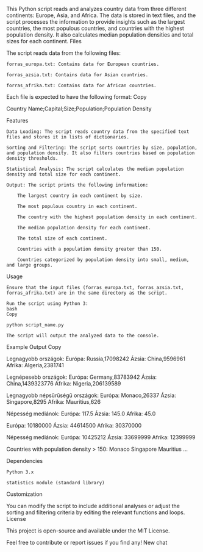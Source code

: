 This Python script reads and analyzes country data from three different continents: Europe, Asia, and Africa. The data is stored in text files, and the script processes the information to provide insights such as the largest countries, the most populous countries, and countries with the highest population density. It also calculates median population densities and total sizes for each continent.
Files

The script reads data from the following files:

    forras_europa.txt: Contains data for European countries.

    forras_azsia.txt: Contains data for Asian countries.

    forras_afrika.txt: Contains data for African countries.

Each file is expected to have the following format:
Copy

Country Name;Capital;Size;Population;Population Density

Features

    Data Loading: The script reads country data from the specified text files and stores it in lists of dictionaries.

    Sorting and Filtering: The script sorts countries by size, population, and population density. It also filters countries based on population density thresholds.

    Statistical Analysis: The script calculates the median population density and total size for each continent.

    Output: The script prints the following information:

        The largest country in each continent by size.

        The most populous country in each continent.

        The country with the highest population density in each continent.

        The median population density for each continent.

        The total size of each continent.

        Countries with a population density greater than 150.

        Countries categorized by population density into small, medium, and large groups.

Usage

    Ensure that the input files (forras_europa.txt, forras_azsia.txt, forras_afrika.txt) are in the same directory as the script.

    Run the script using Python 3:
    bash
    Copy

    python script_name.py

    The script will output the analyzed data to the console.

Example Output
Copy

Legnagyobb országok:
 Európa: Russia,17098242
 Ázsia: China,9596961
 Afrika: Algeria,2381741

Legnépesebb országok:
 Európa: Germany,83783942
 Ázsia: China,1439323776
 Afrika: Nigeria,206139589

Legnagyobb népsűrűségű országok:
 Európa: Monaco,26337
 Ázsia: Singapore,8295
 Afrika: Mauritius,626

Népesség mediánok:
 Európa: 117.5
 Ázsia: 145.0
 Afrika: 45.0

Európa: 10180000
Ázsia: 44614500
Afrika: 30370000

Népesség mediánok:
 Európa: 10425212
 Ázsia: 33699999
 Afrika: 12399999

Countries with population density > 150:
 Monaco
 Singapore
 Mauritius
 ...

Dependencies

    Python 3.x

    statistics module (standard library)

Customization

You can modify the script to include additional analyses or adjust the sorting and filtering criteria by editing the relevant functions and loops.
License

This project is open-source and available under the MIT License.

Feel free to contribute or report issues if you find any!
New chat
